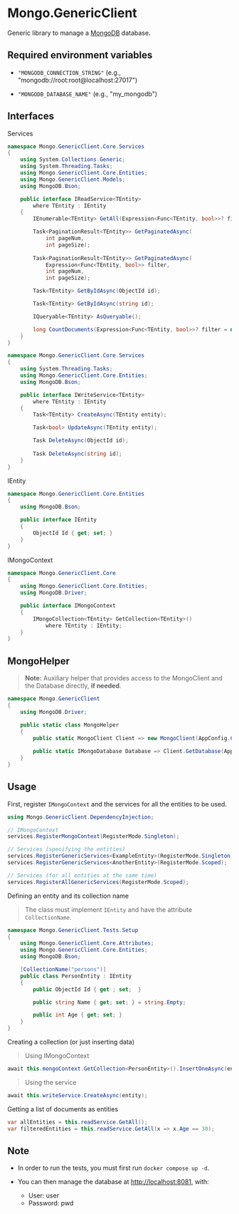 # Mongo.GenericClient

Generic library to manage a [MongoDB](https://www.mongodb.com) database.

## Required environment variables

- `"MONGODB_CONNECTION_STRING"` (e.g., "mongodb://root:root@localhost:27017")

- `"MONGODB_DATABASE_NAME"` (e.g., "my_mongodb")

## Interfaces

Services

```csharp
namespace Mongo.GenericClient.Core.Services
{
    using System.Collections.Generic;
    using System.Threading.Tasks;
    using Mongo.GenericClient.Core.Entities;
    using Mongo.GenericClient.Models;
    using MongoDB.Bson;

    public interface IReadService<TEntity>
        where TEntity : IEntity
    {
        IEnumerable<TEntity> GetAll(Expression<Func<TEntity, bool>>? filter = null);

        Task<PaginationResult<TEntity>> GetPaginatedAsync(
            int pageNum,
            int pageSize);
        
        Task<PaginationResult<TEntity>> GetPaginatedAsync(
            Expression<Func<TEntity, bool>> filter,
            int pageNum,
            int pageSize);

        Task<TEntity> GetByIdAsync(ObjectId id);

        Task<TEntity> GetByIdAsync(string id);

        IQueryable<TEntity> AsQueryable();

        long CountDocuments(Expression<Func<TEntity, bool>>? filter = null);
    }
}
```

```csharp
namespace Mongo.GenericClient.Core.Services
{
    using System.Threading.Tasks;
    using Mongo.GenericClient.Core.Entities;
    using MongoDB.Bson;

    public interface IWriteService<TEntity>
        where TEntity : IEntity
    {
        Task<TEntity> CreateAsync(TEntity entity);

        Task<bool> UpdateAsync(TEntity entity);

        Task DeleteAsync(ObjectId id);
        
        Task DeleteAsync(string id);
    }
}
```

IEntity

```csharp
namespace Mongo.GenericClient.Core.Entities
{
    using MongoDB.Bson;

    public interface IEntity
    {
        ObjectId Id { get; set; }
    }
}
```

IMongoContext

```csharp
namespace Mongo.GenericClient.Core
{
    using Mongo.GenericClient.Core.Entities;
    using MongoDB.Driver;

    public interface IMongoContext
    {
        IMongoCollection<TEntity> GetCollection<TEntity>()
            where TEntity : IEntity;
    }
}
````

## MongoHelper

>**Note:** Auxiliary helper that provides access to the MongoClient and the Database directly, **if needed**.

```csharp
namespace Mongo.GenericClient
{
    using MongoDB.Driver;

    public static class MongoHelper
    {
        public static MongoClient Client => new MongoClient(AppConfig.ConnectionString);
        
        public static IMongoDatabase Database => Client.GetDatabase(AppConfig.DatabaseName);
    }
}
```

## Usage

First, register `IMongoContext` and the services for all the entities to be used.

```csharp
using Mongo.GenericClient.DependencyInjection;

// IMongoContext
services.RegisterMongoContext(RegisterMode.Singleton);

// Services (specifying the entities)
services.RegisterGenericServices<ExampleEntity>(RegisterMode.Singleton);
services.RegisterGenericServices<AnotherEntity>(RegisterMode.Scoped);

// Services (for all entities at the same time)
services.RegisterAllGenericServices(RegisterMode.Scoped);

```

Defining an entity and its collection name

> The class must implement `IEntity` and have the attribute `CollectionName`.

```csharp
namespace Mongo.GenericClient.Tests.Setup
{
    using Mongo.GenericClient.Core.Attributes;
    using Mongo.GenericClient.Core.Entities;
    using MongoDB.Bson;

    [CollectionName("persons")]
    public class PersonEntity : IEntity
    {
        public ObjectId Id { get ; set;  }

        public string Name { get; set; } = string.Empty;

        public int Age { get; set; }
    }
}
```

Creating a collection (or just inserting data)

> Using IMongoContext

```csharp
await this.mongoContext.GetCollection<PersonEntity>().InsertOneAsync(entity);
```

> Using the service

```csharp
await this.writeService.CreateAsync(entity);
```

Getting a list of documents as entities

```csharp
var allEntities = this.readService.GetAll();
var filteredEntities = this.readService.GetAll(x => x.Age == 30);
````

## Note

- In order to run the tests, you must first run `docker compose up -d`.

- You can then manage the database at [http://localhost:8081](http://localhost:8081), with:
  - User: user
  - Password: pwd
